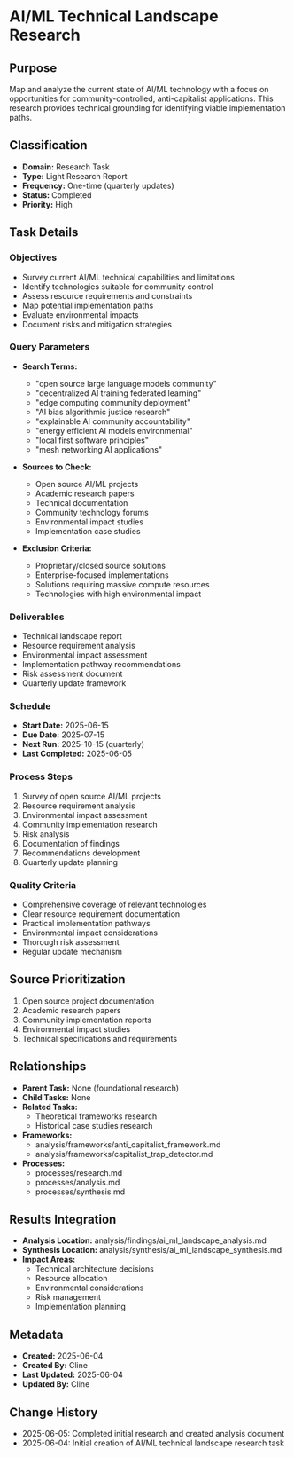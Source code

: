 # AI/ML Technical Landscape Research

## Purpose
Map and analyze the current state of AI/ML technology with a focus on opportunities for community-controlled, anti-capitalist applications. This research provides technical grounding for identifying viable implementation paths.

## Classification
- **Domain:** Research Task
- **Type:** Light Research Report
- **Frequency:** One-time (quarterly updates)
- **Status:** Completed
- **Priority:** High

## Task Details

### Objectives
- Survey current AI/ML technical capabilities and limitations
- Identify technologies suitable for community control
- Assess resource requirements and constraints
- Map potential implementation paths
- Evaluate environmental impacts
- Document risks and mitigation strategies

### Query Parameters
- **Search Terms:**
  - "open source large language models community"
  - "decentralized AI training federated learning"
  - "edge computing community deployment"
  - "AI bias algorithmic justice research"
  - "explainable AI community accountability"
  - "energy efficient AI models environmental"
  - "local first software principles"
  - "mesh networking AI applications"

- **Sources to Check:**
  - Open source AI/ML projects
  - Academic research papers
  - Technical documentation
  - Community technology forums
  - Environmental impact studies
  - Implementation case studies

- **Exclusion Criteria:**
  - Proprietary/closed source solutions
  - Enterprise-focused implementations
  - Solutions requiring massive compute resources
  - Technologies with high environmental impact

### Deliverables
- Technical landscape report
- Resource requirement analysis
- Environmental impact assessment
- Implementation pathway recommendations
- Risk assessment document
- Quarterly update framework

### Schedule
- **Start Date:** 2025-06-15
- **Due Date:** 2025-07-15
- **Next Run:** 2025-10-15 (quarterly)
- **Last Completed:** 2025-06-05

### Process Steps
1. Survey of open source AI/ML projects
2. Resource requirement analysis
3. Environmental impact assessment
4. Community implementation research
5. Risk analysis
6. Documentation of findings
7. Recommendations development
8. Quarterly update planning

### Quality Criteria
- Comprehensive coverage of relevant technologies
- Clear resource requirement documentation
- Practical implementation pathways
- Environmental impact considerations
- Thorough risk assessment
- Regular update mechanism

## Source Prioritization
1. Open source project documentation
2. Academic research papers
3. Community implementation reports
4. Environmental impact studies
5. Technical specifications and requirements

## Relationships
- **Parent Task:** None (foundational research)
- **Child Tasks:** None
- **Related Tasks:** 
  - Theoretical frameworks research
  - Historical case studies research
- **Frameworks:** 
  - analysis/frameworks/anti_capitalist_framework.md
  - analysis/frameworks/capitalist_trap_detector.md
- **Processes:**
  - processes/research.md
  - processes/analysis.md
  - processes/synthesis.md

## Results Integration
- **Analysis Location:** analysis/findings/ai_ml_landscape_analysis.md
- **Synthesis Location:** analysis/synthesis/ai_ml_landscape_synthesis.md
- **Impact Areas:**
  - Technical architecture decisions
  - Resource allocation
  - Environmental considerations
  - Risk management
  - Implementation planning

## Metadata
- **Created:** 2025-06-04
- **Created By:** Cline
- **Last Updated:** 2025-06-04
- **Updated By:** Cline

## Change History
- 2025-06-05: Completed initial research and created analysis document
- 2025-06-04: Initial creation of AI/ML technical landscape research task
